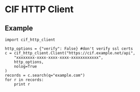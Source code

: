 CIF HTTP Client
===============

Example
-------

    import cif_http_client

    http_options = {"verify": False} #don't verify ssl certs
    c = cif_http_client.Client("https://cif.example.net/api",
        "xxxxxxxx-xxxx-xxxx-xxxx-xxxxxxxxxxxx",
        http_options,
        nolog=True
    )
    records = c.search(q="example.com")
    for r in records:
        print r
